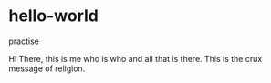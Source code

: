 # hello-world
practise

Hi There, this is me who is who and all that is there.
This is the crux message of religion.
